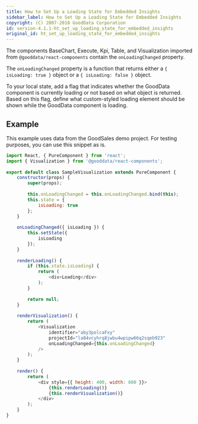```yaml
---
title: How to Set Up a Loading State for Embedded Insights
sidebar_label: How to Set Up a Loading State for Embedded Insights
copyright: (C) 2007-2018 GoodData Corporation
id: version-4.1.1-ht_set_up_loading_state_for_embedded_insights
original_id: ht_set_up_loading_state_for_embedded_insights
---
```


The components BaseChart, Execute, Kpi, Table, and Visualization imported from `@gooddata/react-components` contain the `onLoadingChanged` property.

The `onLoadingChanged` property is a function that returns either a `{ isLoading: true }` object or a `{ isLoading: false }` object.

To your local state, add a flag that indicates whether the GoodData component is currently loading or not based on what object is returned. Based on this flag, define what custom-styled loading element should be shown while the GoodData component is loading.

## Example

This example uses data from the GoodSales demo project. For testing purposes, you can use this snippet as is.

```javascript
import React, { PureComponent } from 'react';
import { Visualization } from '@gooddata/react-components';
 
export default class SampleVisualization extends PureComponent {
    constructor(props) {
        super(props);
 
        this.onLoadingChanged = this.onLoadingChanged.bind(this);
        this.state = {
            isLoading: true
        };
    }
 
    onLoadingChanged({ isLoading }) {
        this.setState({
            isLoading
        });
    }
 
    renderLoading() {
        if (this.state.isLoading) {
            return (
                <div>Loading</div>
            );
        }
 
        return null;
    }
 
    renderVisualization() {
        return (
            <Visualization
                identifier="aby3polcaFxy"
                projectId="la84vcyhrq8jwbu4wpipw66q2sqeb923"
                onLoadingChanged={this.onLoadingChanged}
            />
        );
    }
 
    render() {
        return (
            <div style={{ height: 400, width: 600 }}>
                {this.renderLoading()}
                {this.renderVisualization()}
            </div>
        );
    }
}
```
